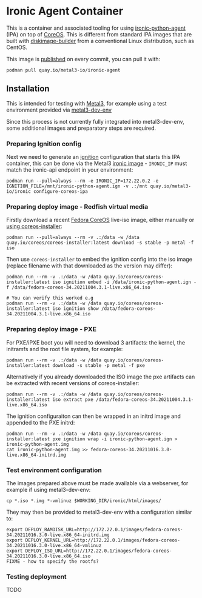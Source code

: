 # Ironic Agent Container

This is a container and associated tooling for using
[ironic-python-agent](https://docs.openstack.org/ironic-python-agent/latest/)
(IPA) on top of [CoreOS](https://docs.fedoraproject.org/en-US/fedora-coreos/).
This is different from standard IPA images that are built with
[diskimage-builder](https://docs.openstack.org/diskimage-builder/latest/) from
a conventional Linux distribution, such as CentOS.

This image is [published](https://quay.io/repository/metal3-io/ironic-agent)
on every commit, you can pull it with:
```
podman pull quay.io/metal3-io/ironic-agent
```

## Installation

This is intended for testing with [Metal3](http://metal3.io/), for example
using a test environment provided via [metal3-dev-env](https://github.com/metal3-io/metal3-dev-env)

Since this process is not currently fully integrated into metal3-dev-env,
some additional images and preparatory steps are required.

### Preparing Ignition config

Next we need to generate an [ignition](https://github.com/coreos/ignition/)
configuration that starts this IPA container, this can be done via the Metal3
[ironic image](https://github.com/metal3-io/ironic-image) - `IRONIC_IP` must
match the ironic-api endpoint in your environment:

```
podman run --pull=always --rm -e IRONIC_IP=172.22.0.2 -e IGNITION_FILE=/mnt/ironic-python-agent.ign -v .:/mnt quay.io/metal3-io/ironic configure-coreos-ipa
```

### Preparing deploy image - Redfish virtual media

Firstly download a recent [Fedora CoreOS](https://getfedora.org/en/coreos)
live-iso image, either manually or [using coreos-installer](https://docs.fedoraproject.org/en-US/fedora-coreos/bare-metal/):

```
podman run --pull=always --rm -v .:/data -w /data quay.io/coreos/coreos-installer:latest download -s stable -p metal -f iso
```

Then use `coreos-installer` to embed the ignition config into the iso image (replace filename with that downloaded as the version may differ):

```
podman run --rm -v .:/data -w /data quay.io/coreos/coreos-installer:latest iso ignition embed -i /data/ironic-python-agent.ign -f /data/fedora-coreos-34.20211004.3.1-live.x86_64.iso

# You can verify this worked e.g
podman run --rm -v .:/data -w /data quay.io/coreos/coreos-installer:latest iso ignition show /data/fedora-coreos-34.20211004.3.1-live.x86_64.iso
```

### Preparing deploy image - PXE

For PXE/iPXE boot you will need to download 3 artifacts: the kernel, the
initramfs and the root file system, for example:

```
podman run --rm -v .:/data -w /data quay.io/coreos/coreos-installer:latest download -s stable -p metal -f pxe
```

Alternatively if you already downloaded the ISO image the pxe artifacts can be extracted with recent versions of coreos-installer:

```
podman run --rm -v .:/data -w /data quay.io/coreos/coreos-installer:latest iso extract pxe /data/fedora-coreos-34.20211004.3.1-live.x86_64.iso

```

The ignition configuraiton can then be wrapped in an initrd image and appended to the PXE initrd:

```
podman run --rm -v .:/data -w /data quay.io/coreos/coreos-installer:latest pxe ignition wrap -i ironic-python-agent.ign > ironic-python-agent.img
cat ironic-python-agent.img >> fedora-coreos-34.20211016.3.0-live.x86_64-initrd.img
```


### Test environment configuration

The images prepared above must be made available via a webserver, for example if using metal3-dev-env:

```
cp *.iso *.img *-vmlinuz $WORKING_DIR/ironic/html/images/
```

They may then be provided to metal3-dev-env with a configuration similar to:

```
export DEPLOY_RAMDISK_URL=http://172.22.0.1/images/fedora-coreos-34.20211016.3.0-live.x86_64-initrd.img
export DEPLOY_KERNEL_URL=http://172.22.0.1/images/fedora-coreos-34.20211016.3.0-live.x86_64-vmlinuz
export DEPLOY_ISO_URL=http://172.22.0.1/images/fedora-coreos-34.20211016.3.0-live.x86_64.iso
FIXME - how to specify the rootfs?
```


### Testing deployment

TODO
